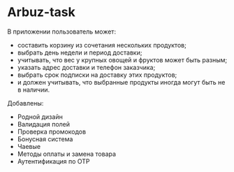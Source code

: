 # Arbuz-task

В приложении пользователь может:
- составить корзину из сочетания нескольких продуктов;
- выбрать день недели и период доставки;
- учитывать, что вес у крупных овощей и фруктов может быть разным;
- указать адрес доставки и телефон заказчика;
- выбрать срок подписки на доставку этих продуктов;
- и должен учитывать, что выбранные продукты иногда могут быть не в наличии.

Добавлены: 
- Родной дизайн
- Валидация полей
- Проверка промокодов
- Бонусная система
- Чаевые
- Методы оплаты и замена товара
- Аутентификация по OTP

